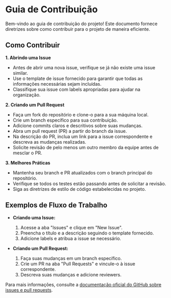 # Guia de Contribuição

Bem-vindo ao guia de contribuição do projeto! Este documento fornece diretrizes sobre como contribuir para o projeto de maneira eficiente.

## Como Contribuir

**1. Abrindo uma Issue**

- Antes de abrir uma nova issue, verifique se já não existe uma issue similar.
- Use o template de issue fornecido para garantir que todas as informações necessárias sejam incluídas.
- Classifique sua issue com labels apropriadas para ajudar na organização.

**2. Criando um Pull Request**

- Faça um fork do repositório e clone-o para a sua máquina local.
- Crie um branch específico para sua contribuição.
- Adicione commits claros e descritivos sobre suas mudanças.
- Abra um pull request (PR) a partir do branch da issue.
- Na descrição do PR, inclua um link para a issue correspondente e descreva as mudanças realizadas.
- Solicite revisão de pelo menos um outro membro da equipe antes de mesclar o PR.

**3. Melhores Práticas**

- Mantenha seu branch e PR atualizados com o branch principal do repositório.
- Verifique se todos os testes estão passando antes de solicitar a revisão.
- Siga as diretrizes de estilo de código estabelecidas no projeto.

## Exemplos de Fluxo de Trabalho

- **Criando uma Issue:**
  1. Acesse a aba "Issues" e clique em "New Issue".
  2. Preencha o título e a descrição seguindo o template fornecido.
  3. Adicione labels e atribua a issue se necessário.

- **Criando um Pull Request:**
  1. Faça suas mudanças em um branch específico.
  2. Crie um PR na aba "Pull Requests" e vincule-o à issue correspondente.
  3. Descreva suas mudanças e adicione reviewers.

Para mais informações, consulte a [documentação oficial do GitHub sobre issues e pull requests](https://docs.github.com/en/issues).

